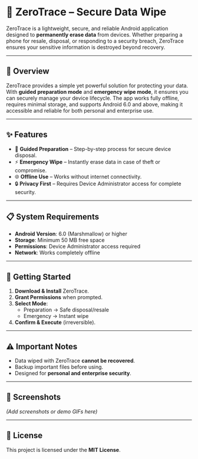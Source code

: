 # 🔐 ZeroTrace – Secure Data Wipe  

ZeroTrace is a lightweight, secure, and reliable Android application designed to **permanently erase data** from devices. Whether preparing a phone for resale, disposal, or responding to a security breach, ZeroTrace ensures your sensitive information is destroyed beyond recovery.  

---

## 📖 Overview  

ZeroTrace provides a simple yet powerful solution for protecting your data. With **guided preparation mode** and **emergency wipe mode**, it ensures you can securely manage your device lifecycle. The app works fully offline, requires minimal storage, and supports Android 6.0 and above, making it accessible and reliable for both personal and enterprise use.  

---

## ✨ Features  

- 📱 **Guided Preparation** – Step-by-step process for secure device disposal.  
- ⚡ **Emergency Wipe** – Instantly erase data in case of theft or compromise.  
- 🌐 **Offline Use** – Works without internet connectivity.  
- 🔒 **Privacy First** – Requires Device Administrator access for complete security.  

---

## 📋 System Requirements  

- **Android Version**: 6.0 (Marshmallow) or higher  
- **Storage**: Minimum 50 MB free space  
- **Permissions**: Device Administrator access required  
- **Network**: Works completely offline  

---

## 🚀 Getting Started  

1. **Download & Install** ZeroTrace.  
2. **Grant Permissions** when prompted.  
3. **Select Mode**:  
   - Preparation → Safe disposal/resale  
   - Emergency → Instant wipe  
4. **Confirm & Execute** (irreversible).  

---

## ⚠️ Important Notes  

- Data wiped with ZeroTrace **cannot be recovered**.  
- Backup important files before using.  
- Designed for **personal and enterprise security**.  

---

## 📸 Screenshots  

*(Add screenshots or demo GIFs here)*  

---

## 📌 License  

This project is licensed under the **MIT License**.  
